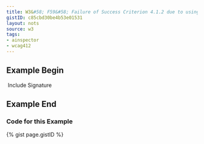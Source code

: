 ```yaml
---
title: W3&#58; F59&#58; Failure of Success Criterion 4.1.2 due to using script to make div or span a user interface control in HTML without providing a role for the control
gistID: c85cbd30be4b53e01531
layout: nots
source: w3
tags:
- ainspector
- wcag412
---
```


<h2 aria-describedby="{{ page.gistID }}">Example Begin</h2>
<div class="rendered-not">
  <p> 
  <span  onclick="toggleCheckbox('chkbox')"> 
  <img src="unchecked.gif"  id="chkbox" alt=""> Include Signature 
  </span> 
  </p>
</div> <!-- rendered-not -->

<h2 aria-describedby="{{ page.gistID }}">Example End</h2>

<h3 aria-describedby="{{ page.gistID }}">Code for this Example</h3>
{% gist page.gistID %}